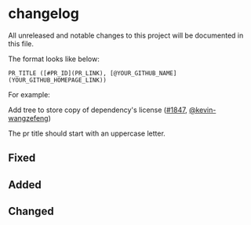 # changelog

All unreleased and notable changes to this project will be documented in this file.

The format looks like below:
```
PR_TITLE ([#PR_ID](PR_LINK), [@YOUR_GITHUB_NAME](YOUR_GITHUB_HOMEPAGE_LINK))
```

For example:

Add tree to store copy of dependency's license ([#1847](https://github.com/kubeedge/kubeedge/pull/1847), [@kevin-wangzefeng](https://github.com/kevin-wangzefeng))

The pr title should start with an uppercase letter.

## Fixed

## Added

## Changed
